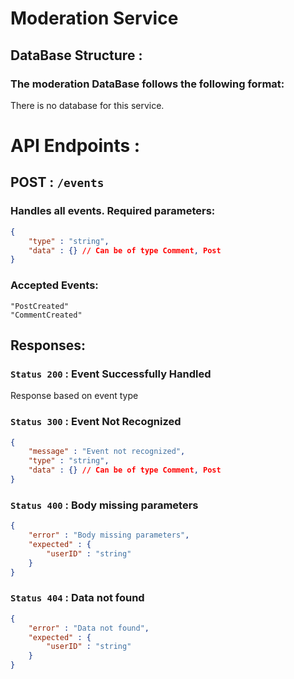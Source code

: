 # Moderation Service

## DataBase Structure :

### The moderation DataBase follows the following format:
There is no database for this service.

# API Endpoints :

## POST : `/events`

### Handles all events. Required parameters:
```json
{
    "type" : "string",
    "data" : {} // Can be of type Comment, Post
}
```

### Accepted Events:
```
"PostCreated"
"CommentCreated"
```

## Responses:

### `Status 200` : Event Successfully Handled
Response based on event type

### `Status 300` : Event Not Recognized
```json
{
    "message" : "Event not recognized",
    "type" : "string",
    "data" : {} // Can be of type Comment, Post
}
```

### `Status 400` : Body missing parameters
```json
{
    "error" : "Body missing parameters",
    "expected" : {
        "userID" : "string"
    }
}
```

### `Status 404` : Data not found
```json
{
    "error" : "Data not found",
    "expected" : {
        "userID" : "string"
    }
}
```

